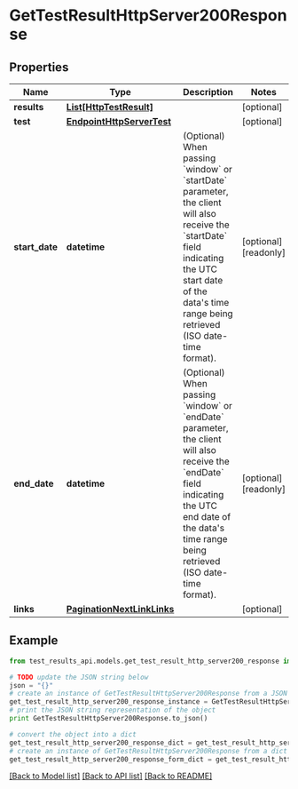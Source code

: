 # GetTestResultHttpServer200Response


## Properties
Name | Type | Description | Notes
------------ | ------------- | ------------- | -------------
**results** | [**List[HttpTestResult]**](HttpTestResult.md) |  | [optional] 
**test** | [**EndpointHttpServerTest**](EndpointHttpServerTest.md) |  | [optional] 
**start_date** | **datetime** | (Optional) When passing &#x60;window&#x60; or &#x60;startDate&#x60; parameter,  the client will also receive the &#x60;startDate&#x60; field indicating the UTC start date of the data&#39;s time range being retrieved  (ISO date-time format). | [optional] [readonly] 
**end_date** | **datetime** | (Optional) When passing &#x60;window&#x60; or &#x60;endDate&#x60; parameter,  the client will also receive the &#x60;endDate&#x60; field indicating the UTC end date of the data&#39;s time range being retrieved  (ISO date-time format). | [optional] [readonly] 
**links** | [**PaginationNextLinkLinks**](PaginationNextLinkLinks.md) |  | [optional] 

## Example

```python
from test_results_api.models.get_test_result_http_server200_response import GetTestResultHttpServer200Response

# TODO update the JSON string below
json = "{}"
# create an instance of GetTestResultHttpServer200Response from a JSON string
get_test_result_http_server200_response_instance = GetTestResultHttpServer200Response.from_json(json)
# print the JSON string representation of the object
print GetTestResultHttpServer200Response.to_json()

# convert the object into a dict
get_test_result_http_server200_response_dict = get_test_result_http_server200_response_instance.to_dict()
# create an instance of GetTestResultHttpServer200Response from a dict
get_test_result_http_server200_response_form_dict = get_test_result_http_server200_response.from_dict(get_test_result_http_server200_response_dict)
```
[[Back to Model list]](../README.md#documentation-for-models) [[Back to API list]](../README.md#documentation-for-api-endpoints) [[Back to README]](../README.md)


